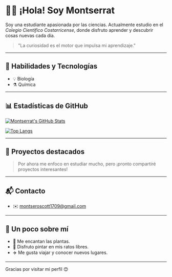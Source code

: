 # 👩‍🔬 ¡Hola! Soy Montserrat

Soy una estudiante apasionada por las ciencias. Actualmente estudio en el *Colegio Científico Costarricense*, donde disfruto aprender y descubrir cosas nuevas cada día.

> "La curiosidad es el motor que impulsa mi aprendizaje."

---

## 🎯 Habilidades y Tecnologías

- 💡 Biología
- ⚗️ Química

---

## 📊 Estadísticas de GitHub

[![Montserrat's GitHub Stats](https://github-readme-stats.vercel.app/api?username=montseroscott&show_icons=true&theme=radical)](https://github.com/anuraghazra/github-readme-stats)

[![Top Langs](https://github-readme-stats.vercel.app/api/top-langs/?username=montseroscott&layout=compact&theme=radical)](https://github.com/anuraghazra/github-readme-stats)

---

## 📁 Proyectos destacados

> Por ahora me enfoco en estudiar mucho, pero ¡pronto compartiré proyectos interesantes!

---

## 📬 Contacto

- ✉️ montseroscott1709@gmail.com

---

## 🎨 Un poco sobre mí

- 🌱 Me encantan las plantas.
- 🎨 Disfruto pintar en mis ratos libres.
- ✈️ Me gusta viajar y conocer nuevos lugares.

---

Gracias por visitar mi perfil 😊
